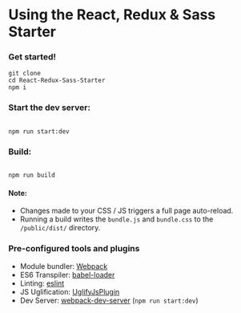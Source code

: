 # Using the React, Redux & Sass Starter

### Get started!
```
git clone
cd React-Redux-Sass-Starter
npm i
```

### Start the dev server:
```

npm run start:dev

```

### Build:
```

npm run build

```

#### Note:
* Changes made to your CSS / JS triggers a full page auto-reload.
* Running a build writes the ```bundle.js``` and ```bundle.css``` to the ```/public/dist/``` directory.

### Pre-configured tools and plugins

* Module bundler: [Webpack](https://webpack.js.org/)
* ES6 Transpiler: [babel-loader](https://github.com/babel/babel-loader)
* Linting: [eslint](https://eslint.org/)
* JS Uglification: [UglifyJsPlugin](https://webpack.js.org/plugins/uglifyjs-webpack-plugin/)
* Dev Server: [webpack-dev-server](https://github.com/webpack/webpack-dev-server) (```npm run start:dev```)
